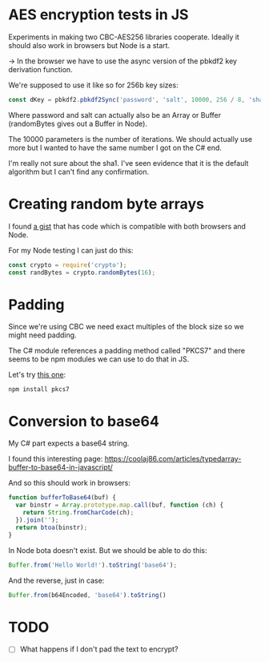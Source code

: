 # AES encryption tests in JS

Experiments in making two CBC-AES256 libraries cooperate. Ideally it should also work in browsers but Node is a start.

-> In the browser we have to use the async version of the pbkdf2 key derivation function.

We're supposed to use it like so for 256b key sizes:
```js
const dKey = pbkdf2.pbkdf2Sync('password', 'salt', 10000, 256 / 8, 'sha1');
```
Where password and salt can actually also be an Array or Buffer (randomBytes gives out a Buffer in Node).

The 10000 parameters is the number of iterations. We should actually use more but I wanted to have the same number I got on the C# end.

I'm really not sure about the sha1. I've seen evidence that it is the default algorithm but I can't find any confirmation.

# Creating random byte arrays
I found [a gist](https://gist.github.com/alexdiliberto/39a4ad0453310d0a69ce) that has code which is compatible with both browsers and Node.

For my Node testing I can just do this:
```js
const crypto = require('crypto');
const randBytes = crypto.randomBytes(16);
```

# Padding
Since we're using CBC we need exact multiples of the block size so we might need padding.

The C# module references a padding method called "PKCS7" and there seems to be npm modules we can use to do that in JS.

Let's try [this one](https://www.npmjs.com/package/pkcs7):
```
npm install pkcs7
```

# Conversion to base64
My C# part expects a base64 string.

I found this interesting page: https://coolaj86.com/articles/typedarray-buffer-to-base64-in-javascript/

And so this should work in browsers:
```js
function bufferToBase64(buf) {
  var binstr = Array.prototype.map.call(buf, function (ch) {
    return String.fromCharCode(ch);
  }).join('');
  return btoa(binstr);
}
```

In Node bota doesn't exist. But we should be able to do this:
```js
Buffer.from('Hello World!').toString('base64');
```

And the reverse, just in case:
```js
Buffer.from(b64Encoded, 'base64').toString()
```

# TODO
- [ ] What happens if I don't pad the text to encrypt?